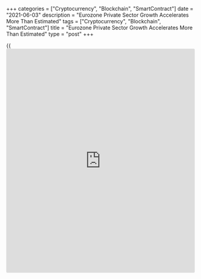 +++
categories = ["Cryptocurrency", "Blockchain", "SmartContract"]
date = "2021-06-03"
description = "Eurozone Private Sector Growth Accelerates More Than Estimated"
tags = ["Cryptocurrency", "Blockchain", "SmartContract"]
title = "Eurozone Private Sector Growth Accelerates More Than Estimated"
type = "post"
+++

{{<iframe id="large-banner" src="https://www.bounty.group/#slide=2.0" width="100%" height="600" scrolling="no" style="border: 0px solid rgb(216, 221, 230); border-radius: 3px;">}}

The euro area private sector growth improved more than initially
estimated in May driven by the resurgence in the services [economy][1]
amid easing of the COVID-19 related restrictions, final data from IHS
Markit showed on Thursday.

The final composite output index rose to 57.1 in May from 53.8 in April.
The flash reading was 56.9.

Not only did May mark a third successive month of expansion, but the
best recorded since February 2018, Markit said.

The upturn was driven by a noticeable acceleration of growth in
services. Services activity grew at the fastest pace in just under three
years in May.  
  
The final services Purchasing Managers' Index came in at 55.2 in May, up
from 50.5 in April and the flash score of 55.1.

Among big-four economies, Germany's growth improved slightly, but it was
Italy that recorded the weakest net rise in private sector output.

Spain performed strongly, registering its best performance in fourteen-
and-a-half years, whilst growth in France hit a ten-month high.

Driven by the renewed increase in services activity, Germany's private
sector growth accelerated further in May. The final composite output
index improved to 56.2, as initially estimated, from 55.8 in April.
Likewise, the services PMI advanced to 52.8 from 49.9 in the previous
month.  
  
France's private sector expansion was the strongest since July 2020. The
composite output index came in at 57.0, up from 51.6 in the previous
month. The reading matched preliminary estimate.

Similarly, the final services PMI advanced to 56.6, as estimated, from
50.3 a month ago.

Italy's private sector logged its fastest growth in over three years.
The composite PMI advanced to 55.7 from 51.2 in April. The services
index rose to 53.1, which was above the consensus of 52.5.

Spain's private sector growth improved to its highest level since
November 2006 with stronger gains in both manufacturing and service
sector output. The composite output index climbed to 59.2 from 55.2 in
April. The services index came in at 59.4 versus 54.6 a month ago and
economists' forecast of 58.0.

For comments and feedback [contact](https://www.playgroundfx.com/contact/): editorial@rtt[news](https://www.letsplayfx.com/blog/forex-news-website/).com

[Economic News][1]

 **What parts of the world are seeing the best (and worst) economic
performances lately? Click[here][2] to check out our [Econ Scorecard][2]
and find out! See up-to-the-moment [ranking](https://www.playgroundfx.com/blog/crypto-exchange-ranking/)s for the best and worst
performers in [GDP][3], [unemployment rate][4], [inflation][5] and much
more.**

   1. www.rtt[news](https://www.letsplayfx.com/blog/forex-news-website/).com/Content/EconomicNews.aspx
   2. www.rtt[news](https://www.letsplayfx.com/blog/forex-news-website/).com/economic-scorecard/world-rank/PPI/highest-performance.aspx
   3. www.rtt[news](https://www.letsplayfx.com/blog/forex-news-website/).com/economic-scorecard/world-rank/GDP/highest-performance.aspx
   4. www.rtt[news](https://www.letsplayfx.com/blog/forex-news-website/).com/economic-scorecard/world-rank/unemployment-rate/lowest-performance.aspx
   5. www.rtt[news](https://www.letsplayfx.com/blog/forex-news-website/).com/economic-scorecard/world-rank/CPI/highest-performance.aspx